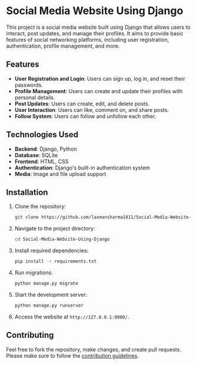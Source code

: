 # Social Media Website Using Django

This project is a social media website built using Django that allows users to interact, post updates, and manage their profiles. It aims to provide basic features of social networking platforms, including user registration, authentication, profile management, and more.

## Features

- **User Registration and Login**: Users can sign up, log in, and reset their passwords.
- **Profile Management**: Users can create and update their profiles with personal details.
- **Post Updates**: Users can create, edit, and delete posts.
- **User Interaction**: Users can like, comment on, and share posts.
- **Follow System**: Users can follow and unfollow each other.

## Technologies Used

- **Backend**: Django, Python
- **Database**: SQLite
- **Frontend**: HTML, CSS
- **Authentication**: Django's built-in authentication system
- **Media**: Image and file upload support

## Installation

1. Clone the repository:
    ```bash
    git clone https://github.com/laxmansharma1811/Social-Media-Website-Using-Django.git
    ```

2. Navigate to the project directory:
    ```bash
    cd Social-Media-Website-Using-Django
    ```

3. Install required dependencies:
    ```bash
    pip install -r requirements.txt
    ```

4. Run migrations:
    ```bash
    python manage.py migrate
    ```

5. Start the development server:
    ```bash
    python manage.py runserver
    ```

6. Access the website at `http://127.0.0.1:8000/`.

## Contributing

Feel free to fork the repository, make changes, and create pull requests. Please make sure to follow the [contribution guidelines](CONTRIBUTING.md).

